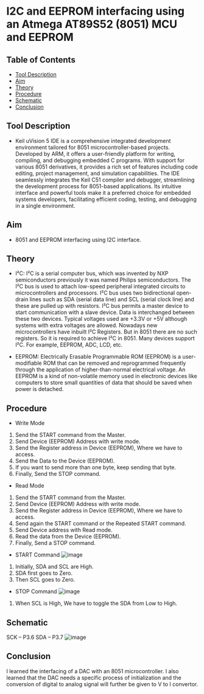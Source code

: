 I2C and EEPROM interfacing using an Atmega AT89S52 (8051) MCU and EEPROM <a name="TOP"></a>
===================

## Table of Contents
* [Tool Description](#Tool-Description)
* [Aim](#Aim)
* [Theory](#Theory)
* [Procedure](#Procedure)
* [Schematic](#Schematic)
* [Conclusion](#Conclusion)

## Tool Description
* Keil uVision 5 IDE is a comprehensive integrated development environment tailored for 8051 microcontroller-based projects. Developed by ARM, it offers a user-friendly platform for writing, compiling, and debugging embedded C programs. With support for various 8051 derivatives, it provides a rich set of features including code editing, project management, and simulation capabilities. The IDE seamlessly integrates the Keil C51 compiler and debugger, streamlining the development process for 8051-based applications. Its intuitive interface and powerful tools make it a preferred choice for embedded systems developers, facilitating efficient coding, testing, and debugging in a single environment.

## Aim
* 8051 and EEPROM interfacing using I2C interface.

## Theory
* I²C: I²C is a serial computer bus, which was invented by NXP semiconductors previously it was named Philips semiconductors. The I²C bus is used to attach low-speed peripheral integrated circuits to microcontrollers and processors. I²C bus uses two bidirectional open-drain lines such as SDA (serial data line) and SCL (serial clock line) and these are pulled up with resistors. I²C bus permits a master device to start communication with a slave device. Data is interchanged between these two devices. Typical voltages used are +3.3V or +5V although systems with extra voltages are allowed. Nowadays new microcontrollers have inbuilt I²C Registers. But in 8051 there are no such registers. So it is required to achieve I²C in 8051.
Many devices support I²C. For example, EEPROM, ADC, LCD, etc. 

* EEPROM: Electrically Erasable Programmable ROM (EEPROM) is a user-modifiable ROM that can be removed and reprogrammed frequently through the application of higher-than-normal electrical voltage. An EEPROM is a kind of non-volatile memory used in electronic devices like computers to store small quantities of data that should be saved when power is detached.

## Procedure
* Write Mode
 1.	Send the START command from the Master.
 2.	Send Device (EEPROM) Address with write mode.
 3.	Send the Register address in Device (EEPROM), Where we have to access.
 4.	Send the Data to the Device (EEPROM).
 5.	If you want to send more than one byte, keep sending that byte.
 6.	Finally, Send the STOP command.

* Read Mode
 1.	Send the START command from the Master.
 2.	Send Device (EEPROM) Address with write mode.
 3.	Send the Register address in Device (EEPROM), Where we have to access.
 4.	Send again the START command or the Repeated START command.
 5.	Send Device address with Read mode.
 6.	Read the data from the Device (EEPROM).
 7.	Finally, Send a STOP command.

* START Command
 ![image](https://github.com/Nirvan007/8051_MCU_Projects/assets/127144315/36d9a904-1ed6-4663-904e-6fe981830e7d)
 1.	Initially, SDA and SCL are High.
 2.	SDA first goes to Zero.
 3.	Then SCL goes to Zero.

* STOP Command
 ![image](https://github.com/Nirvan007/8051_MCU_Projects/assets/127144315/09291f99-05e1-455e-8c0a-5af092522102)
 1. When SCL is High, We have to toggle the SDA from Low to High.

## Schematic
SCK – P3.6
SDA – P3.7
![image](https://github.com/Nirvan007/8051_MCU_Projects/assets/127144315/f3d0dd98-1c35-464c-ad20-1e77d80d6820)

## Conclusion
I learned the interfacing of a DAC with an 8051 microcontroller. I also learned that the DAC needs a specific process of initialization and the conversion of digital to analog signal will further be given to V to I convertor.  
